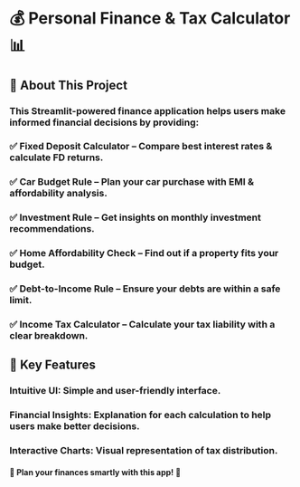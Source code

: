 # 💰 Personal Finance & Tax Calculator 📊
## 🚀 About This Project
### This Streamlit-powered finance application helps users make informed financial decisions by providing:
### ✅ Fixed Deposit Calculator – Compare best interest rates & calculate FD returns.
### ✅ Car Budget Rule – Plan your car purchase with EMI & affordability analysis.
### ✅ Investment Rule – Get insights on monthly investment recommendations.
### ✅ Home Affordability Check – Find out if a property fits your budget.
### ✅ Debt-to-Income Rule – Ensure your debts are within a safe limit.
### ✅ Income Tax Calculator – Calculate your tax liability with a clear breakdown.

## 🎯 Key Features
### Intuitive UI: Simple and user-friendly interface.
### Financial Insights: Explanation for each calculation to help users make better decisions.
### Interactive Charts: Visual representation of tax distribution.
#### 🔹 Plan your finances smartly with this app! 🚀
